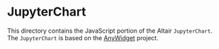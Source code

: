 # JupyterChart
This directory contains the JavaScript portion of the Altair `JupyterChart`. The `JupyterChart` is based on the [AnyWidget](https://anywidget.dev/) project.
